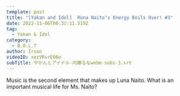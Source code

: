 ```yaml
---
template: post
title: "[Yakan and Idol]  Runa Naito's Energy Boils Over! #3"
date: 2022-11-06T00:32:11.519Z
tag:
  - Yakan & Idol
category:
  - B.O.L.T
author: Irsan
videoID: xezVRvrE06o
subTitle: やかんとアイドル-内藤るなwebm-subs-3.srt
---
```

Music is the second element that makes up Luna Naito.
What is an important musical life for Ms. Naito?